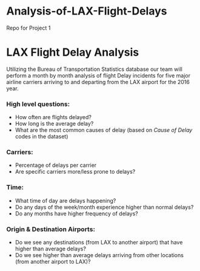 # Analysis-of-LAX-Flight-Delays
Repo for Project 1

# LAX Flight Delay Analysis

Utilizing the Bureau of Transportation Statistics database our team will perform a month by month analysis of flight Delay incidents for five major airline carriers arriving to and departing from the LAX airport for the 2016 year.

### High level questions:
* How often are flights delayed?
* How long is the average delay?
* What are the most common causes of delay (based on _Cause of Delay_ codes in the dataset)

### Carriers:
* Percentage of delays per carrier
* Are specific carriers more/less prone to delays?

### Time:
* What time of day are delays happening?
* Do any days of the week/month experience higher than normal delays?
* Do any months have higher frequency of delays?

### Origin & Destination Airports:
* Do we see any destinations (from LAX to another airport) that have higher than average delays?
* Do we see higher than average delays arriving from other locations (from another airport to LAX)?
